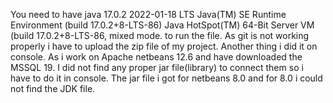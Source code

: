 You need to have java 17.0.2 2022-01-18 LTS
Java(TM) SE Runtime Environment (build 17.0.2+8-LTS-86)
Java HotSpot(TM) 64-Bit Server VM (build 17.0.2+8-LTS-86, mixed mode. to run the file.
As git is not working properly i have to upload the zip file of my project.
Another thing i did it on console. As i work on Apache netbeans 12.6 and have downloaded
the MSSQL 19. I did not find any proper jar file(library) to connect them so i have to do 
it in console. The jar file i got for netbeans 8.0 and for 8.0 i could not find the 
JDK file.

